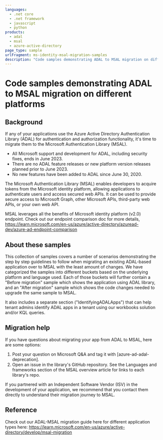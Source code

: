 ```yaml
---
languages:
  - .net core
  - .net framework
  - javascript
  - python
products:
  - adal
  - msal
  - azure-active-directory
page_type: sample
urlFragment: ms-identity-msal-migration-samples
description: "Code samples demonstrating ADAL to MSAL migration on different platforms"
---
```


# Code samples demonstrating ADAL to MSAL migration on different platforms

## Background

If any of your applications use the Azure Active Directory Authentication Library (ADAL) for authentication and authorization functionality, it's time to migrate them to the Microsoft Authentication Library (MSAL).

  - All Microsoft support and development for ADAL, including security fixes, ends in June 2023.
  - There are no ADAL feature releases or new platform version releases planned prior to June 2023.
  - No new features have been added to ADAL since June 30, 2020.

The Microsoft Authentication Library (MSAL) enables developers to acquire tokens from the Microsoft identity platform, allowing applications to authenticate users and access secured web APIs. It can be used to provide secure access to Microsoft Graph, other Microsoft APIs, third-party web APIs, or your own web API.

MSAL leverages all the benefits of Microsoft identity platform (v2.0) endpoint. Check out our endpoint comparison doc for more details,
https://learn.microsoft.com/en-us/azure/active-directory/azuread-dev/azure-ad-endpoint-comparison

## About these samples

This collection of samples covers a number of scenarios demonstrating the step by step guidelines to follow when migrating an existing ADAL-based application over to MSAL with the least amount of changes. We have categorized the samples into different buckets based on the underlying platform and language used. Each of those buckets will further contain a "Before migration" sample which shows the application using ADAL library, and an "After migration" sample which shows the code changes needed to upgrade the same sample to MSAL. 

It also includes a separate section ("IdentifyingADALApps") that can help tenant admins identify ADAL apps in a tenant using our workbooks solution and/or KQL queries.

## Migration help

If you have questions about migrating your app from ADAL to MSAL, here are some options:

  1. Post your question on Microsoft Q&A and tag it with [azure-ad-adal-deprecation].
  2. Open an issue in the library's GitHub repository. See the Languages and frameworks section of the MSAL overview article for links to each library's repo.

If you partnered with an Independent Software Vendor (ISV) in the development of your application, we recommend that you contact them directly to understand their migration journey to MSAL.

## Reference

Check out our ADAL-MSAL migration guide here for different application types here:
https://learn.microsoft.com/en-us/azure/active-directory/develop/msal-migration
